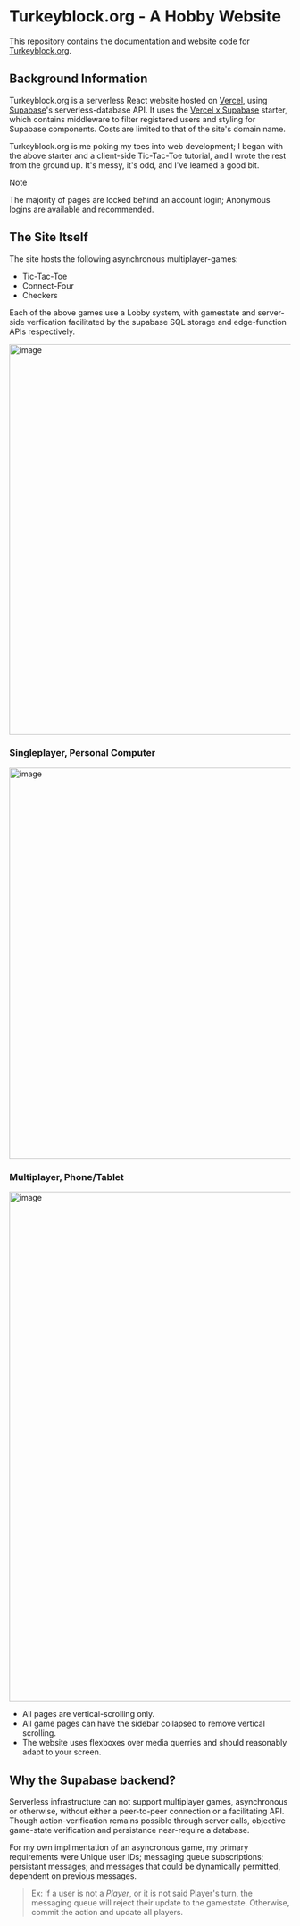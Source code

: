 # Turkeyblock.org - A Hobby Website
This repository contains the documentation and website code for [Turkeyblock.org](https://Turkeyblock.org).

## Background Information
Turkeyblock.org is a serverless React website hosted on [Vercel](https://vercel.com), using [Supabase](https://supabase.com/)'s serverless-database API. It uses the [Vercel x Supabase](https://vercel.com/templates/next.js/supabase) starter, which contains middleware to filter registered users and styling for Supabase components.  Costs are limited to that of the site's domain name.

Turkeyblock.org is me poking my toes into web development; I began with the above starter and a client-side Tic-Tac-Toe tutorial, and I wrote the rest from the ground up. It's messy, it's odd, and I've learned a good bit.

> [!NOTE]
> The majority of pages are locked behind an account login; Anonymous logins are available and recommended.

## The Site Itself
The site hosts the following asynchronous multiplayer-games:
- Tic-Tac-Toe
- Connect-Four
- Checkers

Each of the above games use a Lobby system, with gamestate and server-side verfication facilitated by the supabase SQL storage and edge-function APIs respectively.

<img width="1072" height="700" alt="image" src="https://github.com/user-attachments/assets/b4bdebf0-b838-4201-b74a-1d3c2ad6458b" />


### Singleplayer, Personal Computer

<img width="1072" height="700" alt="image" src="https://github.com/user-attachments/assets/a6a8657d-75a8-4ca1-b9ba-94467ad5d4d7" />

### Multiplayer, Phone/Tablet

<img width="540" height="913" alt="image" src="https://github.com/user-attachments/assets/36ba76cf-bab0-4db3-97f4-eec2be5c227a" />



- All pages are vertical-scrolling only.
- All game pages can have the sidebar collapsed to remove vertical scrolling.
- The website uses flexboxes over media querries and should reasonably adapt to your screen.





## Why the Supabase backend?
Serverless infrastructure can not support multiplayer games, asynchronous or otherwise, without either a peer-to-peer connection or a facilitating API. Though action-verification remains possible through server calls, objective game-state verification and persistance near-require a database.

For my own implimentation of an asyncronous game, my primary requirements were Unique user IDs; messaging queue subscriptions; persistant messages; and messages that could be dynamically permitted, dependent on previous messages.
> Ex: If a user is not a _Player_, or it is not said Player's turn, the messaging queue will reject their update to the gamestate. Otherwise, commit the action and update all players.
  







